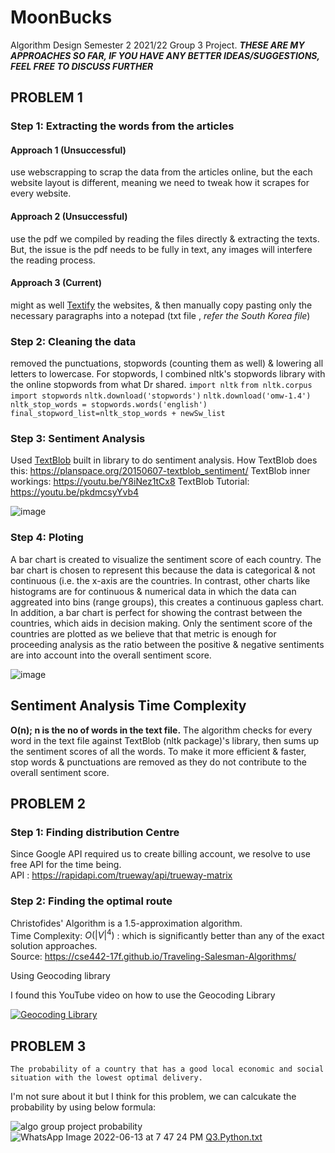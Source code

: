 # MoonBucks
Algorithm Design Semester 2 2021/22 Group 3 Project. ***THESE ARE MY APPROACHES SO FAR, IF YOU HAVE ANY BETTER IDEAS/SUGGESTIONS, FEEL FREE TO DISCUSS FURTHER***
## PROBLEM 1
### Step 1: Extracting the words from the articles
#### Approach 1 (Unsuccessful)
use webscrapping to scrap the data from the articles online, but the each website layout is different, meaning we need to tweak how it scrapes for every website.
#### Approach 2 (Unsuccessful) 
use the pdf we compiled by reading the files directly & extracting the texts. But, the issue is the pdf needs to be fully in text, any images will interfere the reading process.
#### Approach 3 (Current)
might as well [Textify](https://www.textise.net/) the websites, & then manually copy pasting only the necessary paragraphs into a notepad (txt file , _refer the South Korea file_)
### Step 2: Cleaning the data
removed the punctuations, stopwords (counting them as well) & lowering all letters to lowercase. For stopwords, I combined nltk's stopwords library with the online stopwords from what Dr shared.
`import nltk`
`from nltk.corpus import stopwords`
`nltk.download('stopwords')`
`nltk.download('omw-1.4')`
`nltk_stop_words = stopwords.words('english')`
`final_stopword_list=nltk_stop_words + newSw_list`
### Step 3: Sentiment Analysis
Used [TextBlob](https://textblob.readthedocs.io/en/dev/) built in library to do sentiment analysis. How TextBlob does this: https://planspace.org/20150607-textblob_sentiment/
TextBlob inner workings: https://youtu.be/Y8iNez1tCx8 TextBlob Tutorial: https://youtu.be/pkdmcsyYvb4

![image](https://user-images.githubusercontent.com/76507749/170492209-fba53396-0ac1-4548-8582-18bb510f5feb.png)
### Step 4: Ploting
A bar chart is created to visualize the sentiment score of each country. The bar chart is chosen to represent this because the data is categorical & not continuous (i.e. the x-axis are the countries. In contrast, other charts like histograms are for continuous & numerical data in which the data can aggreated into bins (range groups), this creates a continuous gapless chart. In addition, a bar chart is perfect for showing the contrast between the countries, which aids in decision making.
Only the sentiment score of the countries are plotted as we believe that that metric is enough for proceeding analysis as the ratio between the positive & negative sentiments are into account into the overall sentiment score.

![image](https://user-images.githubusercontent.com/76507749/170492461-15497842-b465-4252-90e2-cf08fb7ac1fc.png)
## Sentiment Analysis Time Complexity
**O(n); n is the no of words in the text file.** The algorithm checks for every word in the text file against TextBlob (nltk package)'s library, then sums up the sentiment scores of all the words. To make it more efficient & faster, stop words & punctuations are removed as they do not contribute to the overall sentiment score.
## PROBLEM 2
### Step 1: Finding distribution Centre
Since Google API required us to create billing account, we resolve to use free API for the time being.\
API : https://rapidapi.com/trueway/api/trueway-matrix

### Step 2: Finding the optimal route
Christofides' Algorithm is a 1.5-approximation algorithm.\
Time Complexity: $O(|V|^4)$ : which is significantly better than any of the exact solution approaches.\
Source: https://cse442-17f.github.io/Traveling-Salesman-Algorithms/

Using Geocoding library

I found this YouTube video on how to use the Geocoding Library

[![Geocoding Library](https://img.youtube.com/vi/d1QGLwie9YU/0.jpg)](http://www.youtube.com/watch?v=d1QGLwie9YU)

## PROBLEM 3
``The probability of a country that has a good local economic and social situation with the
lowest optimal delivery.``

I'm not sure about it but I think for this problem, we can calcukate the probability by using below formula:

![algo group project probability](https://user-images.githubusercontent.com/59971431/172339009-30b69c98-f180-4c8e-a42a-dc245a4ab22e.png)
![WhatsApp Image 2022-06-13 at 7 47 24 PM](https://user-images.githubusercontent.com/106103990/173389423-9dc4ba88-e63c-42f4-bcd1-676aa23c3865.jpeg)
[Q3.Python.txt](https://github.com/zareefrj/MoonBucks/files/8892421/Q3.Python.txt)




